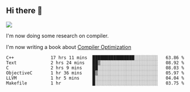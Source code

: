 


<!--
**liusy58/liusy58** is a ✨ _special_ ✨ repository because its `README.md` (this file) appears on your GitHub profile.

Here are some ideas to get you started:

- 🔭 I’m currently working on ...
- 🌱 I’m currently learning ...
- 👯 I’m looking to collaborate on ...
- 🤔 I’m looking for help with ...
- 💬 Ask me about ...
- 📫 How to reach me: ...
- 😄 Pronouns: ...
- ⚡ Fun fact: ...
-->
<!--
![](https://komarev.com/ghpvc/?username=liusy58&color=brightgreen&label=PROFILE+VIEWS)




- 🔭 I’m currently working on my .
- 📫 How to reach me:plz contact me by [email](liusy58@,ail2.sysu.edu.cn) or WeChat(LIUSIYU_58)
- 🏫 I'm an undergraduate in Sun-Yat-sen University majoring in the computer science. Expected to graduate in Spring 2021.
- 👯 I'm now interested in System such as OS, Compiler and Database. 
- 🤔 I’m looking for help with Database System.
-->

## Hi there 👋
![](https://komarev.com/ghpvc/?username=liusy58&color=brightgreen&label=PROFILE+VIEWS)



I'm now doing some research on compiler.

I'm now writing a book about [Compiler Optimization](https://github.com/liusy58/CompilerNotes/blob/master/main.pdf)


 <!--START_SECTION:waka-->

```text
C++              17 hrs 11 mins  ████████████████░░░░░░░░░   63.86 %
Text             2 hrs 24 mins   ██▒░░░░░░░░░░░░░░░░░░░░░░   08.92 %
C                2 hrs 9 mins    ██░░░░░░░░░░░░░░░░░░░░░░░   08.03 %
ObjectiveC       1 hr 36 mins    █▒░░░░░░░░░░░░░░░░░░░░░░░   05.97 %
LLVM             1 hr 5 mins     █░░░░░░░░░░░░░░░░░░░░░░░░   04.04 %
Makefile         1 hr            █░░░░░░░░░░░░░░░░░░░░░░░░   03.75 %
```

<!--END_SECTION:waka-->
